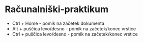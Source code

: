 # Računalniški-praktikum

- Ctrl + Home - pomik na začetek dokumenta
- Alt + puščica levo/desno - pomik na začetek/konec vrstice
- Ctrl + puščica levo/desno - pomik na začetek/konec vrstice
